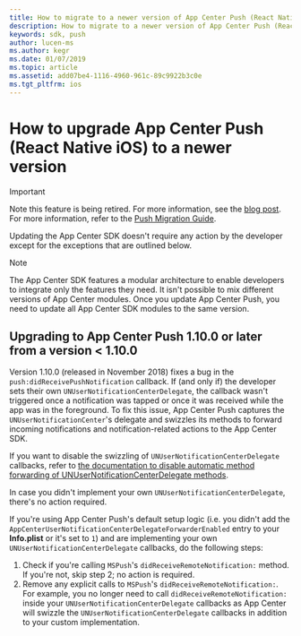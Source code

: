 ```yaml
---
title: How to migrate to a newer version of App Center Push (React Native iOS)
description: How to migrate to a newer version of App Center Push (React Native iOS)
keywords: sdk, push
author: lucen-ms
ms.author: kegr
ms.date: 01/07/2019
ms.topic: article
ms.assetid: add07be4-1116-4960-961c-89c9922b3c0e
ms.tgt_pltfrm: ios
---
```


# How to upgrade App Center Push (React Native iOS) to a newer version
> [!IMPORTANT]
> Note this feature is being retired. For more information, see the [blog post](https://devblogs.microsoft.com/appcenter/app-center-mbaas-retirement/). For more information, refer to the [Push Migration Guide](~/migration/push/index.md).

Updating the App Center SDK doesn't require any action by the developer except for the exceptions that are outlined below.

> [!NOTE]
> The App Center SDK features a modular architecture to enable developers to integrate only the features they need. It isn't possible to mix different versions of App Center modules. Once you update App Center Push, you need to update all App Center SDK modules to the same version.

## Upgrading to App Center Push 1.10.0 or later from a version < 1.10.0
Version 1.10.0 (released in November 2018) fixes a bug in the `push:didReceivePushNotification` callback. If (and only if) the developer sets their own `UNUserNotificationCenterDelegate`, the callback wasn't triggered once a notification was tapped or once it was received while the app was in the foreground. To fix this issue, App Center Push captures the `UNUserNotificationCenter`'s delegate and swizzles its methods to forward incoming notifications and notification-related actions to the App Center SDK.

If you want to disable the swizzling of `UNUserNotificationCenterDelegate` callbacks, refer to [the documentation to disable automatic method forwarding of UNUserNotificationCenterDelegate methods](~/sdk/push/react-native-ios.md#user-notification-center-delegate).

In case you didn't implement your own `UNUserNotificationCenterDelegate`, there's no action required.

If you're using App Center Push's default setup logic (i.e. you didn't add the `AppCenterUserNotificationCenterDelegateForwarderEnabled` entry to your **Info.plist** or it's set to `1`) and are implementing your own `UNUserNotificationCenterDelegate` callbacks, do the following steps:

1. Check if you're calling `MSPush`'s `didReceiveRemoteNotification:` method. If you're not, skip step 2; no action is required.
2. Remove any explicit calls to `MSPush`'s `didReceiveRemoteNotification:`. For example, you no longer need to call `didReceiveRemoteNotification:` inside your `UNUserNotificationCenterDelegate` callbacks as App Center will swizzle the `UNUserNotificationCenterDelegate` callbacks in addition to your custom implementation.
